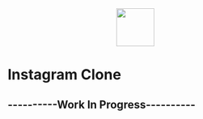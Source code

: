 <div align="center">
  <img src="https://openmoji.org/data/color/svg/1F4D1.svg" height="75px"/>
</div>

# Instagram Clone

## ----------Work In Progress----------
